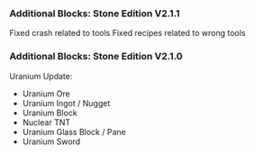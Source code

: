### Additional Blocks: Stone Edition V2.1.1
Fixed crash related to tools
Fixed recipes related to wrong tools


### Additional Blocks: Stone Edition V2.1.0
Uranium Update:
- Uranium Ore
- Uranium Ingot / Nugget
- Uranium Block
- Nuclear TNT
- Uranium Glass Block / Pane
- Uranium Sword
